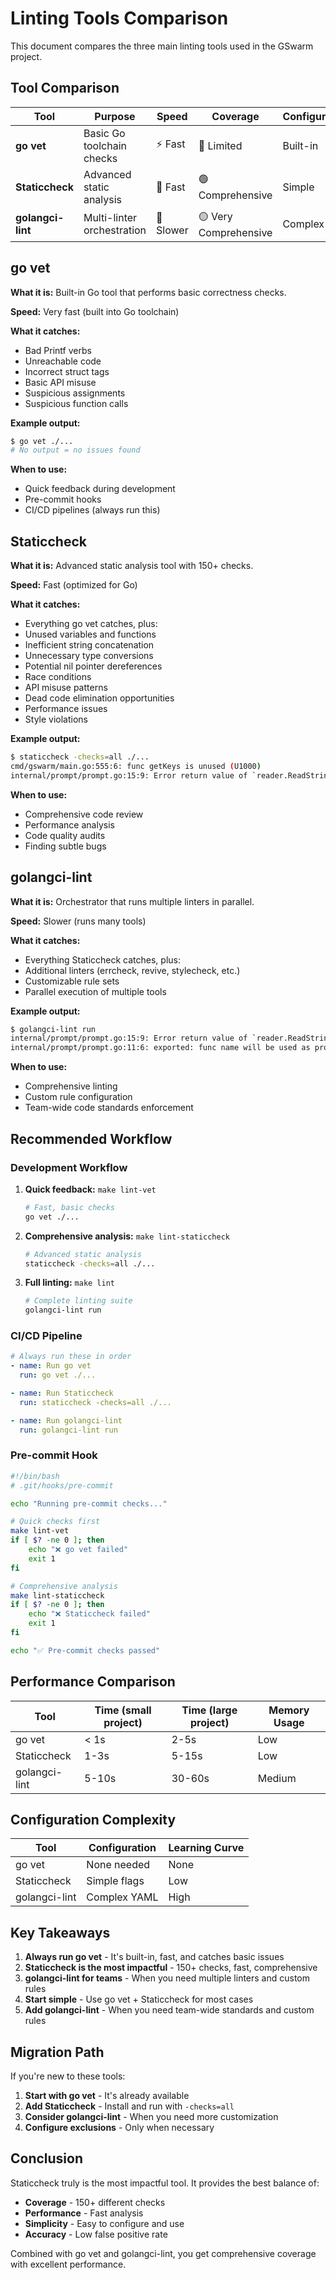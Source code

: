 # Linting Tools Comparison

This document compares the three main linting tools used in the GSwarm project.

## Tool Comparison

| Tool | Purpose | Speed | Coverage | Configuration |
|------|---------|-------|----------|---------------|
| **go vet** | Basic Go toolchain checks | ⚡ Fast | 🔴 Limited | Built-in |
| **Staticcheck** | Advanced static analysis | 🚀 Fast | 🟢 Comprehensive | Simple |
| **golangci-lint** | Multi-linter orchestration | 🐌 Slower | 🟡 Very Comprehensive | Complex |

## go vet

**What it is:** Built-in Go tool that performs basic correctness checks.

**Speed:** Very fast (built into Go toolchain)

**What it catches:**
- Bad Printf verbs
- Unreachable code
- Incorrect struct tags
- Basic API misuse
- Suspicious assignments
- Suspicious function calls

**Example output:**
```bash
$ go vet ./...
# No output = no issues found
```

**When to use:**
- Quick feedback during development
- Pre-commit hooks
- CI/CD pipelines (always run this)

## Staticcheck

**What it is:** Advanced static analysis tool with 150+ checks.

**Speed:** Fast (optimized for Go)

**What it catches:**
- Everything go vet catches, plus:
- Unused variables and functions
- Inefficient string concatenation
- Unnecessary type conversions
- Potential nil pointer dereferences
- Race conditions
- API misuse patterns
- Dead code elimination opportunities
- Performance issues
- Style violations

**Example output:**
```bash
$ staticcheck -checks=all ./...
cmd/gswarm/main.go:555:6: func getKeys is unused (U1000)
internal/prompt/prompt.go:15:9: Error return value of `reader.ReadString` is not checked (errcheck)
```

**When to use:**
- Comprehensive code review
- Performance analysis
- Code quality audits
- Finding subtle bugs

## golangci-lint

**What it is:** Orchestrator that runs multiple linters in parallel.

**Speed:** Slower (runs many tools)

**What it catches:**
- Everything Staticcheck catches, plus:
- Additional linters (errcheck, revive, stylecheck, etc.)
- Customizable rule sets
- Parallel execution of multiple tools

**Example output:**
```bash
$ golangci-lint run
internal/prompt/prompt.go:15:9: Error return value of `reader.ReadString` is not checked (errcheck)
internal/prompt/prompt.go:11:6: exported: func name will be used as prompt.PromptUser by other packages, and that stutters (revive)
```

**When to use:**
- Comprehensive linting
- Custom rule configuration
- Team-wide code standards enforcement

## Recommended Workflow

### Development Workflow

1. **Quick feedback:** `make lint-vet`
   ```bash
   # Fast, basic checks
   go vet ./...
   ```

2. **Comprehensive analysis:** `make lint-staticcheck`
   ```bash
   # Advanced static analysis
   staticcheck -checks=all ./...
   ```

3. **Full linting:** `make lint`
   ```bash
   # Complete linting suite
   golangci-lint run
   ```

### CI/CD Pipeline

```yaml
# Always run these in order
- name: Run go vet
  run: go vet ./...

- name: Run Staticcheck
  run: staticcheck -checks=all ./...

- name: Run golangci-lint
  run: golangci-lint run
```

### Pre-commit Hook

```bash
#!/bin/bash
# .git/hooks/pre-commit

echo "Running pre-commit checks..."

# Quick checks first
make lint-vet
if [ $? -ne 0 ]; then
    echo "❌ go vet failed"
    exit 1
fi

# Comprehensive analysis
make lint-staticcheck
if [ $? -ne 0 ]; then
    echo "❌ Staticcheck failed"
    exit 1
fi

echo "✅ Pre-commit checks passed"
```

## Performance Comparison

| Tool | Time (small project) | Time (large project) | Memory Usage |
|------|---------------------|---------------------|--------------|
| go vet | < 1s | 2-5s | Low |
| Staticcheck | 1-3s | 5-15s | Low |
| golangci-lint | 5-10s | 30-60s | Medium |

## Configuration Complexity

| Tool | Configuration | Learning Curve |
|------|---------------|----------------|
| go vet | None needed | None |
| Staticcheck | Simple flags | Low |
| golangci-lint | Complex YAML | High |

## Key Takeaways

1. **Always run go vet** - It's built-in, fast, and catches basic issues
2. **Staticcheck is the most impactful** - 150+ checks, fast, comprehensive
3. **golangci-lint for teams** - When you need multiple linters and custom rules
4. **Start simple** - Use go vet + Staticcheck for most cases
5. **Add golangci-lint** - When you need team-wide standards and custom rules

## Migration Path

If you're new to these tools:

1. **Start with go vet** - It's already available
2. **Add Staticcheck** - Install and run with `-checks=all`
3. **Consider golangci-lint** - When you need more customization
4. **Configure exclusions** - Only when necessary

## Conclusion

Staticcheck truly is the most impactful tool. It provides the best balance of:
- **Coverage** - 150+ different checks
- **Performance** - Fast analysis
- **Simplicity** - Easy to configure and use
- **Accuracy** - Low false positive rate

Combined with go vet and golangci-lint, you get comprehensive coverage with excellent performance. 